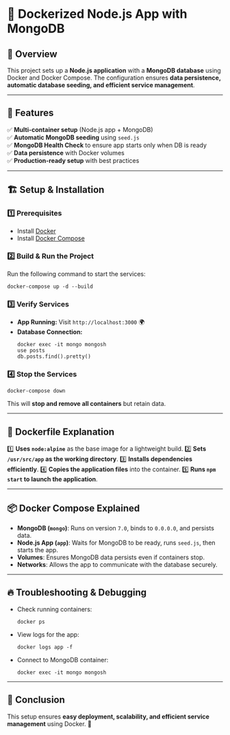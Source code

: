 # 🐳 Dockerized Node.js App with MongoDB

## 📖 Overview

This project sets up a **Node.js application** with a **MongoDB database** using Docker and Docker Compose. The configuration ensures **data persistence, automatic database seeding, and efficient service management**.

---

## 🚀 Features

✅ **Multi-container setup** (Node.js app + MongoDB)  
✅ **Automatic MongoDB seeding** using `seed.js`  
✅ **MongoDB Health Check** to ensure app starts only when DB is ready  
✅ **Data persistence** with Docker volumes  
✅ **Production-ready setup** with best practices

---

## 🏗️ Setup & Installation

### **1️⃣ Prerequisites**

- Install [Docker](https://www.docker.com/get-started)
- Install [Docker Compose](https://docs.docker.com/compose/install/)

### **2️⃣ Build & Run the Project**

Run the following command to start the services:

```plaintext
docker-compose up -d --build
```

### **3️⃣ Verify Services**

- **App Running:** Visit `http://localhost:3000` 🌍
- **Database Connection:**
  ```plaintext
  docker exec -it mongo mongosh
  use posts
  db.posts.find().pretty()
  ```

### **4️⃣ Stop the Services**

```plaintext
docker-compose down
```

This will **stop and remove all containers** but retain data.

---

## 🐳 **Dockerfile Explanation**

1️⃣ **Uses `node:alpine`** as the base image for a lightweight build.
2️⃣ **Sets `/usr/src/app` as the working directory**.
3️⃣ **Installs dependencies efficiently**.
4️⃣ **Copies the application files** into the container.
5️⃣ **Runs `npm start` to launch the application**.

---

## 📦 **Docker Compose Explained**

- **MongoDB (`mongo`)**: Runs on version `7.0`, binds to `0.0.0.0`, and persists data.
- **Node.js App (`app`)**: Waits for MongoDB to be ready, runs `seed.js`, then starts the app.
- **Volumes**: Ensures MongoDB data persists even if containers stop.
- **Networks**: Allows the app to communicate with the database securely.

---

## 🔥 **Troubleshooting & Debugging**

- Check running containers:
  ```plaintext
  docker ps
  ```
- View logs for the app:
  ```plaintext
  docker logs app -f
  ```
- Connect to MongoDB container:
  ```plaintext
  docker exec -it mongo mongosh
  ```

---

## 🎯 **Conclusion**

This setup ensures **easy deployment, scalability, and efficient service management** using Docker. 🚀
